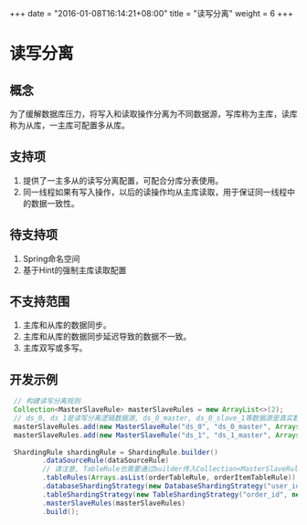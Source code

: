 +++
date = "2016-01-08T16:14:21+08:00"
title = "读写分离"
weight = 6
+++
# 读写分离

## 概念
为了缓解数据库压力，将写入和读取操作分离为不同数据源，写库称为主库，读库称为从库，一主库可配置多从库。

## 支持项
1. 提供了一主多从的读写分离配置，可配合分库分表使用。
1. 同一线程如果有写入操作，以后的读操作均从主库读取，用于保证同一线程中的数据一致性。

## 待支持项
1. Spring命名空间
1. 基于Hint的强制主库读取配置

## 不支持范围
1. 主库和从库的数据同步。
1. 主库和从库的数据同步延迟导致的数据不一致。
1. 主库双写或多写。

## 开发示例

```java
 // 构建读写分离规则
 Collection<MasterSlaveRule> masterSlaveRules = new ArrayList<>(2);
 // ds_0, ds_1是读写分离逻辑数据源, ds_0_master, ds_0_slave_1等数据源是真实数据源
 masterSlaveRules.add(new MasterSlaveRule("ds_0", "ds_0_master", Arrays.asList("ds_0_slave_1", "ds_0_slave_2"));
 masterSlaveRules.add(new MasterSlaveRule("ds_1", "ds_1_master", Arrays.asList("ds_1_slave_1", "ds_1_slave_2"));
 
 ShardingRule shardingRule = ShardingRule.builder()
        .dataSourceRule(dataSourceRule)
        // 请注意, TableRule也需要通过builder传入Collection<MasterSlaveRule>
        .tableRules(Arrays.asList(orderTableRule, orderItemTableRule))
        .databaseShardingStrategy(new DatabaseShardingStrategy("user_id", new ModuloDatabaseShardingAlgorithm()))
        .tableShardingStrategy(new TableShardingStrategy("order_id", new ModuloTableShardingAlgorithm()))
        .masterSlaveRules(masterSlaveRules)
        .build();
```
